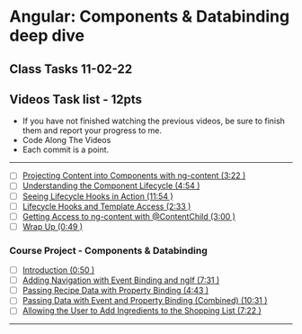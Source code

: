 # Angular: Components & Databinding deep dive
## Class Tasks 11-02-22

## Videos Task list -  12pts
- If you have not finished watching the previous videos, be sure to finish them and report your progress to me. 
- Code Along The Videos
- Each commit is a point.
<hr>

- [ ] [Projecting Content into Components with ng-content (3:22 )](https://pro.academind.com/courses/765847/lectures/13901529)
- [ ] [Understanding the Component Lifecycle (4:54 )](https://pro.academind.com/courses/765847/lectures/13901539)
- [ ] [Seeing Lifecycle Hooks in Action (11:54 )](https://pro.academind.com/courses/765847/lectures/13901549)
- [ ] [Lifecycle Hooks and Template Access (2:33 )](https://pro.academind.com/courses/765847/lectures/13901541)
- [ ] [Getting Access to ng-content with @ContentChild (3:00 )](https://pro.academind.com/courses/765847/lectures/13901544)
- [ ] [Wrap Up (0:49 )](https://pro.academind.com/courses/765847/lectures/13901550)

### Course Project - Components & Databinding 
- [ ] [Introduction (0:50 )](https://pro.academind.com/courses/765847/lectures/13901922)
- [ ] [Adding Navigation with Event Binding and ngIf (7:31 )](https://pro.academind.com/courses/765847/lectures/139019201)
- [ ] [Passing Recipe Data with Property Binding (4:43 )](https://pro.academind.com/courses/765847/lectures/13901924)
- [ ] [Passing Data with Event and Property Binding (Combined) (10:31 )](https://pro.academind.com/courses/765847/lectures/13901923)
- [ ] [Allowing the User to Add Ingredients to the Shopping List (7:22 )](https://pro.academind.com/courses/765847/lectures/13901921)
<hr>

